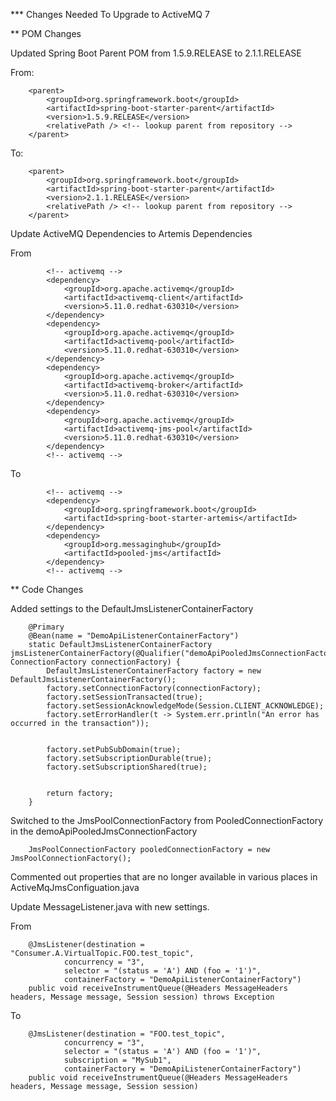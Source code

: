 *** Changes Needed To Upgrade to ActiveMQ 7

** POM Changes

Updated Spring Boot Parent POM from 1.5.9.RELEASE to 2.1.1.RELEASE

From:
```
	<parent>
		<groupId>org.springframework.boot</groupId>
		<artifactId>spring-boot-starter-parent</artifactId>
		<version>1.5.9.RELEASE</version>
		<relativePath /> <!-- lookup parent from repository -->
	</parent>
```
To:
```
	<parent>
		<groupId>org.springframework.boot</groupId>
		<artifactId>spring-boot-starter-parent</artifactId>
		<version>2.1.1.RELEASE</version>
		<relativePath /> <!-- lookup parent from repository -->
	</parent>
```

Update ActiveMQ Dependencies to Artemis Dependencies

From
```
        <!-- activemq -->
        <dependency>
            <groupId>org.apache.activemq</groupId>
            <artifactId>activemq-client</artifactId>
            <version>5.11.0.redhat-630310</version>
        </dependency>
        <dependency>
            <groupId>org.apache.activemq</groupId>
            <artifactId>activemq-pool</artifactId>
            <version>5.11.0.redhat-630310</version>
        </dependency>
        <dependency>
            <groupId>org.apache.activemq</groupId>
            <artifactId>activemq-broker</artifactId>
            <version>5.11.0.redhat-630310</version>
        </dependency>
        <dependency>
            <groupId>org.apache.activemq</groupId>
            <artifactId>activemq-jms-pool</artifactId>
            <version>5.11.0.redhat-630310</version>
        </dependency>
        <!-- activemq -->
```
To
```
        <!-- activemq -->   
		<dependency>
			<groupId>org.springframework.boot</groupId>
			<artifactId>spring-boot-starter-artemis</artifactId>
		</dependency>
		<dependency>
			<groupId>org.messaginghub</groupId>
			<artifactId>pooled-jms</artifactId>
		</dependency>
		<!-- activemq -->
```

** Code Changes

Added settings to the DefaultJmsListenerContainerFactory

```
    @Primary
    @Bean(name = "DemoApiListenerContainerFactory")
    static DefaultJmsListenerContainerFactory jmsListenerContainerFactory(@Qualifier("demoApiPooledJmsConnectionFactory") ConnectionFactory connectionFactory) {
    	DefaultJmsListenerContainerFactory factory = new DefaultJmsListenerContainerFactory();
        factory.setConnectionFactory(connectionFactory);
        factory.setSessionTransacted(true);
        factory.setSessionAcknowledgeMode(Session.CLIENT_ACKNOWLEDGE);
        factory.setErrorHandler(t -> System.err.println("An error has occurred in the transaction"));
        
        
		factory.setPubSubDomain(true);
		factory.setSubscriptionDurable(true);
		factory.setSubscriptionShared(true);

        
        return factory;
    }
```

Switched to the JmsPoolConnectionFactory from PooledConnectionFactory in the demoApiPooledJmsConnectionFactory

```
   	JmsPoolConnectionFactory pooledConnectionFactory = new JmsPoolConnectionFactory();
```

Commented out properties that are no longer available in various places in ActiveMqJmsConfiguation.java

Update MessageListener.java with new settings.

From
```
    @JmsListener(destination = "Consumer.A.VirtualTopic.FOO.test_topic",
            concurrency = "3",
            selector = "(status = 'A') AND (foo = '1')",
            containerFactory = "DemoApiListenerContainerFactory")
    public void receiveInstrumentQueue(@Headers MessageHeaders headers, Message message, Session session) throws Exception 
```
To
```
	@JmsListener(destination = "FOO.test_topic", 
			concurrency = "3", 
			selector = "(status = 'A') AND (foo = '1')", 
			subscription = "MySub1", 
			containerFactory = "DemoApiListenerContainerFactory")
	public void receiveInstrumentQueue(@Headers MessageHeaders headers, Message message, Session session)
```
	